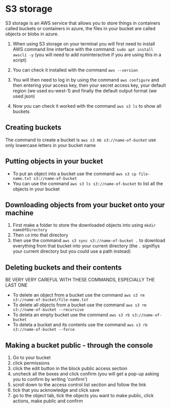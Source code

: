 # S3 storage

S3 storage is an AWS service that allows you to store things in containers called buckets or containers in azure, the files in your bucket are called objects or blobs in azure.

1) When using S3 storage on your terminal you will first need to install AWS command line interface with the command: `sudo apt install awscli -y` (you will need to add noninteractive if you are using this in a script)

2) You can check it installed with the command `aws --version`
3) You will then need to log in by using the command `aws configure` and then entering your access key, then your secret access key, your default region (we used eu-west-1) and finally the default output format (we used json)
4) Now you can check it worked with the command `aws s3 ls` to show all buckets

## Creating buckets
The command to create a bucket is `aws s3 mb s3://name-of-bucket` use only lowercase letters in your bucket name

## Putting objects in your bucket
- To put an object into a bucket use the command `aws s3 cp file-name.txt s3://name-of-bucket`
- You can use the command `aws s3 ls s3://name-of-bucket` to list all the objects in your bucket

## Downloading objects from your bucket onto your machine
1) First make a folder to store the downloaded objects into using `mkdir nameOfDirectory`
2) Then `cd` into that directory
3) then use the command `aws s3 sync s3://name-of-bucket .` to download everything from that bucket into your current directory (the `.` signifiys your current directory but you could use a path instead)

## Deleting buckets and their contents
BE VERY VERY CAREFUL WITH THESE COMMANDS, ESPECIALLY THE LAST ONE
- To delete an object from a bucket use the command `aws s3 rm s3://name-of-bucket/file-name.txt`
- To delete all objects from a bucket use the command `aws s3 rm s3://name-of-bucket --recursive`
- To deleta an empty bucket use the command `aws s3 rb s3://name-of-bucket`
- To deleta a bucket and its contents use the command `aws s3 rb s3://name-of-bucket --force`

## Making a bucket public - through the console
1) Go to your bucket
2) click permissions
3) click the edit button in the block public access section
4) uncheck all the boxes and click confirm (you will get a pop-up asking you to confirm by writing 'confirm')
5) scroll down to the access control list section and follow the link
6) tick that you acknowledge and click save
7) go to the object tab, tick the objects you want to make public, click actions, make public and confirm